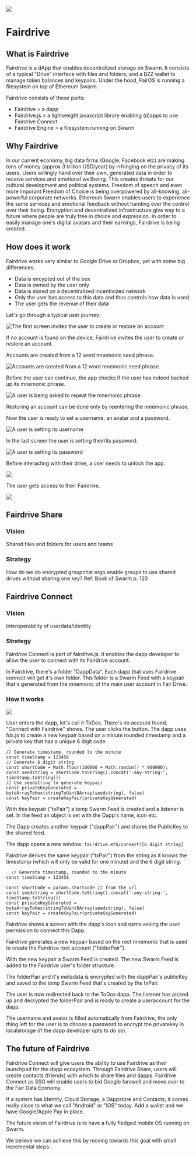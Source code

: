 ![](https://i.imgur.com/fmKmsuA.png)

# Fairdrive

## What is Fairdrive

Fairdrive is a dApp that enables decentralized storage on Swarm. It consists of a typical "Drive" interface with files and folders, and a BZZ wallet to manage token balances and keypairs. Under the hood, FairOS is running a filesystem on top of Ethereum Swarm.

Fairdrive consists of these parts:

- Fairdrive > a dapp
- Fairdrive.js > a lightweight javascript library enabling (d)apps to use Fairdrive Connect
- Fairdrive Engine > a filesystem running on Swarm

## Why Fairdrive

In our current economy, big data firms (Google, Facebook etc) are making tons of money (approx 3 trillion USD/year) by infringing on the privacy of its users. Users willingly hand over their own, generated data in order to receive services and emotional wellbeing.
This creates threats for our cultural development and political systems. Freedom of speech and even more imporant Freedom of Choice is being overpowered by all-knowing, all-powerful corporate networks.
Ethereum Swarm enables users to experience the same services and emotional feedback without handing over the control over their being. Encryption and decentralized infrastructure give way to a future where people are truly free in choice and expression.
In order to easily manage one's digital avatars and their earnings, Fairdrive is being created.

## How does it work

Fairdrive works very similar to Google Drive or Dropbox, yet with some big differences:

- Data is encypted out of the box
- Data is owned by the user only
- Data is stored on a decentralized incentivized network
- Only the user has access to this data and thus controls how data is used
- The user gets the revenue of their data

Let's go through a typical user journey:

![The first screen invites the user to create or restore an account](https://i.imgur.com/VsxTAVW.png)

If no account is found on the device, Fairdrive invites the user to create or restore an account.

Accounts are created from a 12 word mnemonic seed phrase.

![Accounts are created from a 12 word mnemonic seed phrase.](https://i.imgur.com/DkZ7qHx.png)

Before the user can continue, the app checks if the user has indeed backed up its mnemonic phrase.

![A user is being asked to repeat the mnemonic phrase.](https://i.imgur.com/gCTb9E0.png)

Restoring an account can be done only by reentering the mnemonic phrase.

Now the user is ready to set a username, an avatar and a password.

![A user is setting its username](https://i.imgur.com/lHXA5IN.png)

In the last screen the user is setting their/its password:

![A user is setting its password](https://i.imgur.com/RrbzLCu.png)

Before interacting with their drive, a user needs to unlock the app.

![](https://i.imgur.com/asuGKJF.png)

The user gets access to their Fairdrive.

![](https://i.imgur.com/S6twSy2.png)

## Fairdrive Share

### Vision

Shared files and folders for users and teams

### Strategy

How do we do encrypted groupchat ergo enable groups to use shared drives without sharing one key?
Ref: Book of Swarm p. 120

## Fairdrive Connect

### Vision

Interoperability of userdata/identity

### Strategy

Fairdrive Connect is part of fairdrive.js. It enables the dapp developer to allow the user to connect with its Fairdrive account.

In Fairdrive, there's a folder "DappData". Each dapp that uses Fairdrive connect will get it's own folder. This folder is a Swarm Feed with a keypair that's generated from the mnemonic of the main user account in Fair Drive.

### How it works

![](https://i.imgur.com/7a8VH0I.jpg)

User enters the dapp, let's call it ToDos. There's no account found. 
"Connect with Fairdrive" shows. The user clicks the button. The dapp uses fds.js to create a new keypair based on a minute rounded timestamp and a private key that has a unique 6 digit code.

```
// Generate timestamp, rounded to the minute
const timeStamp = 123456
// Generate 6 digit string
const shortCode = Math.floor(100000 + Math.random() * 900000);
const seedstring = shortCode.toString().concat('-any-string-', timeStamp.toString())
// Use seedstring to generate keypair
const privateKeyGenerated = byteArrayToHex(stringToUint8Array(seedstring), false)
const keyPair = createKeyPair(privateKeyGenerated)
```

With this keypair ("txPair") a temp Swarm Feed is created and a listener is set. In the feed an object is set with the Dapp's name, icon etc.

The Dapp creates another keypair ("dappPair") and shares the PublicKey to the shared feed.

The dapp opens a new window:
`fairdrive.eth/connect?[6 digit string]`

Fairdrive derives the same keypair ("txPair") from the string as it knows the timestamp (which will only be valid for one minute) and the 6 digit string.

```
  // Generate timestamp, rounded to the minute
const timeStamp = 123456

const shortCode = params.shortcode // from the url
const seedstring = shortCode.toString().concat('-any-string-', timeStamp.toString())
const privateKeyGenerated = byteArrayToHex(stringToUint8Array(seedstring), false)
const keyPair = createKeyPair(privateKeyGenerated)
```

Fairdrive shows a screen with the dapp's icon and name asking the user permission to connect this Dapp.

Fairdrive generates a new keypair based on the root mnemonic that is used to create the Fairdrive root account ("folderPair").

With the new keypair a Swarm Feed is created.
The new Swarm Feed is added to the Fairdrive user's folder structure.

The folderPair and it's metadata is encrypted with the dappPair's publicKey and saved to the temp Swarm Feed that's created by the txPair.

The user is now redirected back to the ToDos dapp. The listener has picked up and decrypted the folderPair and is ready to create a useraccount for the dapp.

The username and avatar is filled automatically from Fairdrive, the only thing left for the user is to choose a password to encrypt the privatekey in localstorage (if the dapp developer opts to do so).

## The future of Fairdrive

Fairdrive Connect will give users the ability to use Fairdrive as their launchpad for the dapp ecosystem. Through Fairdrive Share, users will create contacts (friends) with which to share files and dapps.
Fairdrive Connect as SSO will enable users to bid Google farewell and move over to the Fair Data Economy.

If a system has Identity, Cloud Storage, a Dappstore and Contacts, it comes really close to what we call "Android" or "iOS" today. Add a wallet and we have Google/Apple Pay in place.

The future vision of Fairdrive is to have a fully fledged mobile OS running on Swarm.

We believe we can achieve this by moving towards this goal with small incremental steps.
